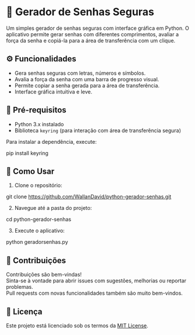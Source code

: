 # 🔐 Gerador de Senhas Seguras

Um simples gerador de senhas seguras com interface gráfica em Python. O aplicativo permite gerar senhas com diferentes comprimentos, avaliar a força da senha e copiá-la para a área de transferência com um clique.

## ⚙️ Funcionalidades

- Gera senhas seguras com letras, números e símbolos.
- Avalia a força da senha com uma barra de progresso visual.
- Permite copiar a senha gerada para a área de transferência.
- Interface gráfica intuitiva e leve.

## 🧰 Pré-requisitos

- Python 3.x instalado
- Biblioteca `keyring` (para interação com área de transferência segura)

Para instalar a dependência, execute:

pip install keyring

## 🚀 Como Usar

1. Clone o repositório:

git clone https://github.com/WallanDavid/python-gerador-senhas.git

2. Navegue até a pasta do projeto:

cd python-gerador-senhas

3. Execute o aplicativo:

python geradorsenhas.py

## 🤝 Contribuições

Contribuições são bem-vindas!  
Sinta-se à vontade para abrir issues com sugestões, melhorias ou reportar problemas.  
Pull requests com novas funcionalidades também são muito bem-vindos.

## 📜 Licença

Este projeto está licenciado sob os termos da [MIT License](LICENSE).

